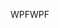 <span data-ttu-id="0a4b5-101">WPF</span><span class="sxs-lookup"><span data-stu-id="0a4b5-101">WPF</span></span>